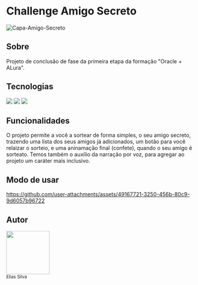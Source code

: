 <h1>Challenge Amigo Secreto</h1>

<img src="https://i.ibb.co/0pGn7s3f/Capa-Amigo-Secreto.png" alt="Capa-Amigo-Secreto" border="0">

<h2> Sobre</h2>

<p>Projeto de conclusão de fase da primeira etapa da formação "Oracle + ALura".</p>

## Tecnologias
<div>
  <img src="https://img.shields.io/badge/HTML-239120?style=for-the-badge&logo=html5&logoColor=white">
  <img src="https://img.shields.io/badge/CSS-239120?&style=for-the-badge&logo=css3&logoColor=white">
  <img src="https://img.shields.io/badge/JavaScript-F7DF1E?style=for-the-badge&logo=javascript&logoColor=black">
</div>

## Funcionalidades

O projeto permite a você a sortear de forma simples, o seu amigo secreto, trazendo uma lista dos seus amigos já adicionados, um botão para você relaizar o sorteio, e uma aninamação final  (confete), quando o seu amigo é sorteato.
Temos também o auxílio da narração por voz, para agregar ao projeto um caráter mais inclusivo.

## Modo de usar

https://github.com/user-attachments/assets/49167721-3250-456b-80c9-9d6057b96722


## Autor

<img loading="lazy" src="https://avatars.githubusercontent.com/u/157497754?sv=4" width=115><br><sub>Elias Silva</sub>
